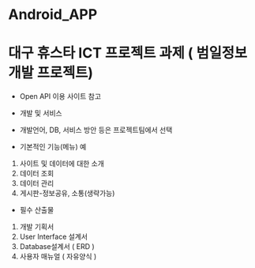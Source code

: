 Android_APP
==========

# 대구 휴스타 ICT 프로젝트 과제 ( 범일정보 개발 프로젝트)


* Open API 이용 사이트 참고

* 개발 및 서비스
- 개발언어, DB, 서비스 방안 등은 프로젝트팀에서 선택

* 기본적인 기능(메뉴) 예
1. 사이트 및 데이터에 대한 소개
2. 데이터 조회
3. 데이터 관리
4. 게시판-정보공유, 소통(생략가능)


* 필수 산출물
1. 개발 기획서
2. User Interface 설계서
3. Database설계서 ( ERD )
4. 사용자 매뉴얼 ( 자유양식 )

